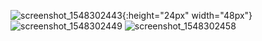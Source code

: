 
![screenshot_1548302443](https://user-images.githubusercontent.com/30866972/53283027-1ba50d80-3794-11e9-9069-937bf0271fd3.png ){:height="24px" width="48px"}
![screenshot_1548302449](https://user-images.githubusercontent.com/30866972/53283028-1ba50d80-3794-11e9-80a4-57f134c8d094.png )
![screenshot_1548302458](https://user-images.githubusercontent.com/30866972/53283029-1ba50d80-3794-11e9-9adf-81b296bfe7f1.png )
